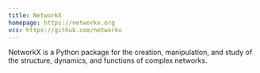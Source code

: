 ```yaml
---
title: NetworkX
homepage: https://networkx.org
vcs: https://github.com/networkx
---
```


NetworkX is a Python package for the creation, manipulation, and study
of the structure, dynamics, and functions of complex networks.
